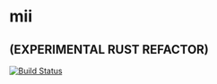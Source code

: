 # mii
## (EXPERIMENTAL RUST REFACTOR)
[![Build Status](https://travis-ci.com/codeandkey/mii.svg?branch=master)](https://travis-ci.com/codeandkey/mii)

